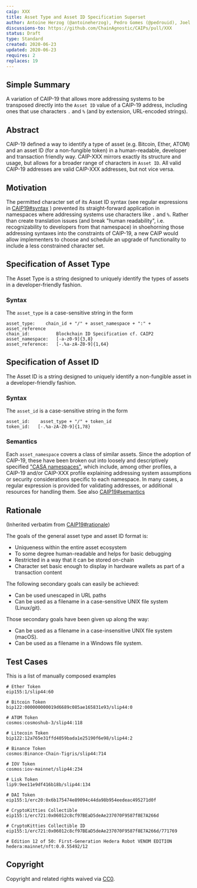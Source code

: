 ```yaml
---
caip: XXX
title: Asset Type and Asset ID Specification Superset
author: Antoine Herzog (@antoineherzog), Pedro Gomes (@pedrouid), Joel Thorstensson (@oed), Juan Caballero (@bumblefudge)
discussions-to: https://github.com/ChainAgnostic/CAIPs/pull/XXX
status: Draft
type: Standard
created: 2020-06-23
updated: 2020-06-23
requires: 2
replaces: 19
---
```


## Simple Summary

A variation of CAIP-19 that allows more addressing systems to be transposed directly into the `Asset ID` value of a CAIP-19 address, including ones that use characters `.` and `%` (and by extension, URL-encoded strings).

## Abstract

CAIP-19 defined a way to identify a type of asset (e.g. Bitcoin, Ether, ATOM) and an asset ID (for a non-fungible token) in a human-readable, developer and transaction friendly way. CAIP-XXX mirrors exactly its structure and usage, but allows for a broader range of characters in `Asset ID`.  All valid CAIP-19 addresses are valid CAIP-XXX addresses, but not vice versa.

## Motivation

 The permitted character set of its Asset ID syntax (see regular expressions in [CAIP19#syntax](https://chainagnostic.org/CAIPs/caip-19#syntax-1) ) prevented its straight-forward application in namespaces where addressing systems use characters like `.` and `%`.  Rather than create translation issues (and break "human readability", i.e. recognizability to developers from that namespace) in shoehorning those addressing syntaxes into the constraints of CAIP-19, a new CAIP would allow implementers to choose and schedule an upgrade of functionality to include a less constrained character set.

## Specification of Asset Type

The Asset Type is a string designed to uniquely identify the types of assets in a developer-friendly fashion.

### Syntax

The `asset_type` is a case-sensitive string in the form

```
asset_type:    chain_id + "/" + asset_namespace + ":" + asset_reference
chain_id:          Blockchain ID Specification cf. CAIP2
asset_namespace:   [-a-z0-9]{3,8}
asset_reference:   [-.%a-zA-Z0-9]{1,64}
```

## Specification of Asset ID

The Asset ID is a string designed to uniquely identify a non-fungible asset in a developer-friendly fashion.

### Syntax

The `asset_id` is a case-sensitive string in the form

```
asset_id:    asset_type + "/" + token_id
token_id:   [-.%a-zA-Z0-9]{1,78}
```

### Semantics

Each `asset_namespace` covers a class of similar assets. Since the adoption of CAIP-19, these have been broken out into loosely and descriptively specified ["CASA namespaces"](https://github.com/chainAgnostic/namespaces), which include, among other profiles, a CAIP-19 and/or CAIP-XXX profile explaining addressing system assumptions or security considerations specific to each namespace.  In many cases, a regular expression is provided for validating addresses, or additional resources for handling them.  See also [CAIP19#semantics](https://chainagnostic.org/CAIPs/caip-19#semantics)

## Rationale

(Inherited verbatim from [CAIP19#rationale](https://chainagnostic.org/CAIPs/caip-19#semantics))

The goals of the general asset type and asset ID format is:

- Uniqueness within the entire asset ecosystem
- To some degree human-readable and helps for basic debugging
- Restricted in a way that it can be stored on-chain
- Character set basic enough to display in hardware wallets as part of a transaction content

The following secondary goals can easily be achieved:

- Can be used unescaped in URL paths
- Can be used as a filename in a case-sensitive UNIX file system (Linux/git).

Those secondary goals have been given up along the way:

- Can be used as a filename in a case-insensitive UNIX file system (macOS).
- Can be used as a filename in a Windows file system.

## Test Cases

This is a list of manually composed examples

```
# Ether Token
eip155:1/slip44:60

# Bitcoin Token
bip122:000000000019d6689c085ae165831e93/slip44:0

# ATOM Token
cosmos:cosmoshub-3/slip44:118

# Litecoin Token
bip122:12a765e31ffd4059bada1e25190f6e98/slip44:2

# Binance Token
cosmos:Binance-Chain-Tigris/slip44:714

# IOV Token
cosmos:iov-mainnet/slip44:234

# Lisk Token
lip9:9ee11e9df416b18b/slip44:134

# DAI Token
eip155:1/erc20:0x6b175474e89094c44da98b954eedeac495271d0f

# CryptoKitties Collectible
eip155:1/erc721:0x06012c8cf97BEaD5deAe237070F9587f8E7A266d

# CryptoKitties Collectible ID
eip155:1/erc721:0x06012c8cf97BEaD5deAe237070F9587f8E7A266d/771769

# Edition 12 of 50: First-Generation Hedera Robot VENOM EDITION
hedera:mainnet/nft:0.0.55492/12

```

## Copyright

Copyright and related rights waived via [CC0](https://creativecommons.org/publicdomain/zero/1.0/).
